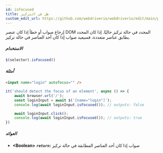 ```yaml
---
id: isFocused
title: هل في التركيز
custom_edit_url: https://github.com/webdriverio/webdriverio/edit/main/packages/webdriverio/src/commands/element/isFocused.ts
---
```


إرجاع صواب أو خطأ إذا كان عنصر DOM المحدد في حالة تركيز حاليًا. إذا كان المحدد يطابق
عناصر متعددة، فسيعيد صواب إذا كان أحد العناصر في حالة تركيز.

##### الاستخدام

```js
$(selector).isFocused()
```

##### أمثلة

```html title="index.html"
<input name="login" autofocus="" />
```

```js title="hasFocus.js"
it('should detect the focus of an element', async () => {
    await browser.url('/');
    const loginInput = await $('[name="login"]');
    console.log(await loginInput.isFocused()); // outputs: false

    await loginInput.click();
    console.log(await loginInput.isFocused()); // outputs: true
})
```

##### العوائد

- **&lt;Boolean&gt;**
            **<code><var>return</var></code>:**          صواب إذا كان أحد العناصر المطابقة في حالة تركيز